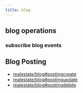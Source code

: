 ```yaml
---
title: blog
---
```


## blog operations

### subscribe blog events

## Blog Posting

- [realestate/blog#postingcreate](message/blog.create)
- [realestate/blog#postingupdate](message/blog.update)
- [realestate/blog#postingdelete](message/blog.delete)

